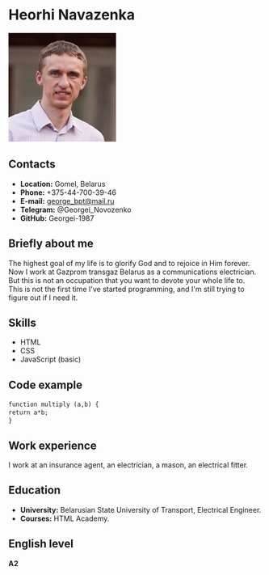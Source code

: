 # Heorhi Navazenka
![Heorhi Navazenka](https://github.com/Georgei-1987/rsschool-cv/raw/gh-pages/My_photo.jpg "Hello, dear friend :-)")
## Contacts
* **Location:** Gomel, Belarus
* **Phone:** +375-44-700-39-46
* **E-mail:** george_bpt@mail.ru
* **Telegram:** @Georgei_Novozenko
* **GitHub:** Georgei-1987
## Briefly about me
The highest goal of my life is to glorify God and to rejoice in Him forever.  
Now I work at Gazprom transgaz Belarus as a communications electrician.  
But this is not an occupation that you want to devote your whole life to.  
This is not the first time I've started programming, and I'm still trying to figure out if I need it.
## Skills
* HTML
* CSS
* JavaScript (basic)
## Code example
```
function multiply (a,b) {
return a*b;
}
```
## Work experience
I work at an insurance agent, an electrician, a mason, an electrical fitter.
## Education
* **University:** Belarusian State University of Transport, Electrical Engineer.
* **Courses:** HTML Academy.
## English level
**A2**
